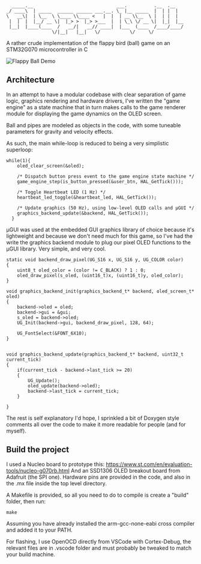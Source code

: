 ```
  _____.__                               ___.          .__  .__   
_/ ____\  | _____  ______ ______ ___.__. \_ |__ _____  |  | |  |  
\   __\|  | \__  \ \____ \\____ <   |  |  | __ \\__  \ |  | |  |  
 |  |  |  |__/ __ \|  |_> >  |_> >___  |  | \_\ \/ __ \|  |_|  |__
 |__|  |____(____  /   __/|   __// ____|  |___  (____  /____/____/
                 \/|__|   |__|   \/           \/     \/
```

A rather crude implementation of the flappy bird (ball) game on an STM32G070 microcontroller in C

![Flappy Ball Demo](demo/flappy-ball-demo.gif)

## Architecture

In an attempt to have a modular codebase with clear separation of game logic, graphics rendering and hardware drivers, I've written the "game engine" as a state machine that in turn makes calls to the game renderer module for displaying the game dynamics on the OLED screen.

Ball and pipes are modeled as objects in the code, with some tuneable parameters for gravity and velocity effects.

As such, the main while-loop is reduced to being a very simplistic superloop:
```
while(1){
    oled_clear_screen(&oled);
    
    /* Dispatch button press event to the game engine state machine */
    game_engine_step(is_button_pressed(&user_btn, HAL_GetTick()));

    /* Toggle Heartbeat LED (1 Hz) */
    heartbeat_led_toggle(&heartbeat_led, HAL_GetTick());

    /* Update graphics (50 Hz), using low-level OLED calls and µGUI */
    graphics_backend_update(&backend, HAL_GetTick());
  }
```
µGUI was used at the embedded GUI graphics library of choice because it's lightweight and because we don't need much for this game, so I've had the write the graphics backend module to plug our pixel OLED functions to the µGUI library.
Very simple, and very cool.

```
static void backend_draw_pixel(UG_S16 x, UG_S16 y, UG_COLOR color)
{
    uint8_t oled_color = (color != C_BLACK) ? 1 : 0;
    oled_draw_pixel(s_oled, (uint16_t)x, (uint16_t)y, oled_color);
}

void graphics_backend_init(graphics_backend_t* backend, oled_screen_t* oled)
{
    backend->oled = oled;
    backend->gui = &gui;
    s_oled = backend->oled;
    UG_Init(backend->gui, backend_draw_pixel, 128, 64);

    UG_FontSelect(&FONT_6X10);
}


void graphics_backend_update(graphics_backend_t* backend, uint32_t current_tick)
{
    if(current_tick - backend->last_tick >= 20)
    {
        UG_Update();
        oled_update(backend->oled);
        backend->last_tick = current_tick;
    }

}
```

The rest is self explanatory I'd hope, I sprinkled a bit of Doxygen style comments all over the code to make it more readable for people (and for myself).

## Build the project

I used a Nucleo board to prototype this: https://www.st.com/en/evaluation-tools/nucleo-g070rb.html
And an SSD1306 OLED breakout board from Adafruit (the SPI one).
Hardware pins are provided in the code, and also in the .mx file inside the top level directory.

A Makefile is provided, so all you need to do to compile is create a "build" folder, then run:
```
make
```
Assuming you have already installed the arm-gcc-none-eabi cross compiler and added it to your PATH.

For flashing, I use OpenOCD directly from VSCode with Cortex-Debug, the relevant files are in .vscode folder and must probably be tweaked to match your build machine.
